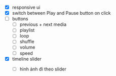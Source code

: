 - [x] responsive ui
- [x] switch between Play and Pause button on click
- [ ] buttons
  - [ ] previous + next media
  - [ ] playlist
  - [ ] loop 
  - [ ] shuffle
  - [ ] volume
  - [ ] speed
- [x] timeline slider
  - [ ] hình ảnh đi theo slider

